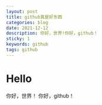 ```yaml
---
layout: post
title: github真是好东西
categories: blog
date: 2021-12-12
description: 你好，世界!你好，github！
sticky: 1
keywords: github
tags: github
---
```

# Hello

你好，世界！
你好，github！